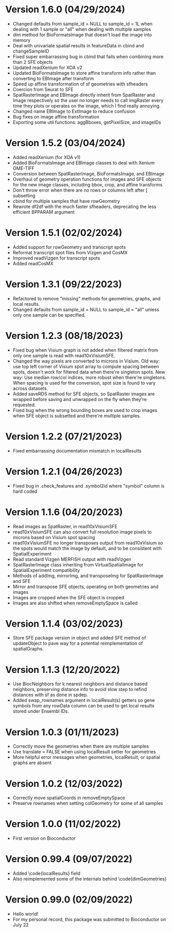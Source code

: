 # Version 1.6.0 (04/29/2024)
* Changed defaults from sample_id = NULL to sample_id = 1L when dealing with 1 sample or "all" when dealing with multiple samples
* dim method for BioFormatsImage that doesn't load the image into memory
* Deal with univariate spatial results in featureData in cbind and changeSampleID
* Fixed super embarrassing bug in cbind that fails when combining more than 2 SFE objects
* Updated readXenium for XOA v2
* Updated BioFormatsImage to store affine transform info rather than converting to EBImage after transform
* Speed up affine transformation of sf geometries with sfheaders
* Coercion from Seurat to SFE
* SpatRasterImage and EBImage directly inherit from SpatRaster and Image respectively so the user no longer needs to call imgRaster every time they plots or operates on the image, which I find really annoying.
* Changed name EBImage to ExtImage to reduce confusion
* Bug fixes on image affine transformation
* Exporting some util functions: aggBboxes, getPixelSize, and imageIDs

# Version 1.5.2 (03/04/2024)
* Added readXenium (for XOA v1)
* Added BioFormatsImage and EBImage classes to deal with Xenium OME-TIFF
* Conversion between SpatRasterImage, BioFormatsImage, and EBImage
* Overhaul of geometry operation functions for images and SFE objects for the new image classes, including bbox, crop, and affine transforms
* Don't throw error when there are no rows or columns left after [ subsetting
* cbind for multiple samples that have rowGeometry
* Rewrote df2df with the much faster sfheaders, deprecating the less efficient BPPARAM argument

# Version 1.5.1 (02/02/2024)
* Added support for rowGeometry and transcript spots
* Reformat transcript spot files from Vizgen and CosMX
* Improved readVizgen for transcript spots
* Added readCosMX

# Version 1.3.1 (09/22/2023)
* Refactored to remove "missing" methods for geometries, graphs, and local results.
* Changed defaults from sample_id = NULL to sample_id = "all" unless only one sample can be specified.

# Version 1.2.3 (08/18/2023)
* Fixed bug when Visium graph is not added when filtered matrix from only one sample is read with read10xVisiumSFE.
* Changed the way pixels are converted to microns in Visium. Old way: use top left corner of Visium spot array to compute spacing between spots, doesn't work for filtered data when there're singleton spots. New way: Use median row/col indices, more robust when there're singletons. When spacing is used for the conversion, spot size is found to vary across datasets.
* Added saveRDS method for SFE objects, so SpatRaster images are wrapped before saving and unwrapped on the fly when they're requested.
* Fixed bug when the wrong bounding boxes are used to crop images when SFE object is subsetted and there're multiple samples.

# Version 1.2.2 (07/21/2023)
* Fixed embarrassing documentation mismatch in localResults

# Version 1.2.1 (04/26/2023)
* Fixed bug in .check_features and .symbol2id where "symbol" column is hard coded

# Version 1.1.6 (04/20/2023)
* Read images as SpatRaster, in read10xVisiumSFE
* read10xVisiumSFE can also convert full resolution image pixels to microns based
on Visium spot spacing
* read10xVisiumSFE no longer transposes output from read10xVisium so the spots
would match the image by default, and to be consistent with SpatialExperiment
* Read standard Vizgen MERFISH output with readVizgen
* SpatRasterImage class inheriting from VirtualSpatialImage for SpatialExperiment compatibility
* Methods of addImg, mirrorImg, and transposeImg for SpatRasterImage and SFE
* Mirror and transpose SFE objects, operating on both geometries and images
* Images are cropped when the SFE object is cropped
* Images are also shifted when removeEmptySpace is called

# Version 1.1.4 (03/02/2023)
* Store SFE package version in object and added SFE method of updateObject to pave way for a potential reimplementation of spatialGraphs.

# Version 1.1.3 (12/20/2022)
* Use BiocNeighbors for k nearest neighbors and distance based neighbors, preserving distance info to avoid slow step to refind distances with sf as done in spdep.
* Added swap_rownames argument in localResult(s) getters so gene symbols from any rowData column can be used to get local results stored under Ensembl IDs.

# Version 1.0.3 (01/11/2023)
* Correctly move the geometries when there are multiple samples
* Use translate = FALSE when using localResult setter for geometries
* More helpful error messages when geometries, localResult, or spatial graphs are absent

# Version 1.0.2 (12/03/2022)
* Correctly move spatialCoords in removeEmptySpace
* Preserve rownames when setting colGeometry for some of all samples

# Version 1.0.0 (11/02/2022)
* First version on Bioconductor

# Version 0.99.4 (09/07/2022)

* Added \code{localResults} field
* Also reimplemented some of the internals behind \code{dimGeometries}

# Version 0.99.0 (02/09/2022)

* Hello world!
* For my personal record, this package was submitted to Bioconductor on July 22
